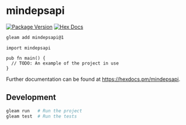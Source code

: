 # mindepsapi

[![Package Version](https://img.shields.io/hexpm/v/mindepsapi)](https://hex.pm/packages/mindepsapi)
[![Hex Docs](https://img.shields.io/badge/hex-docs-ffaff3)](https://hexdocs.pm/mindepsapi/)

```sh
gleam add mindepsapi@1
```
```gleam
import mindepsapi

pub fn main() {
  // TODO: An example of the project in use
}
```

Further documentation can be found at <https://hexdocs.pm/mindepsapi>.

## Development

```sh
gleam run   # Run the project
gleam test  # Run the tests
```
